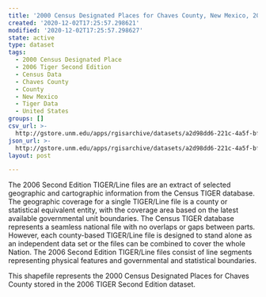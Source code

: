 ```yaml
---
title: '2000 Census Designated Places for Chaves County, New Mexico, 2006se TIGER'
created: '2020-12-02T17:25:57.298621'
modified: '2020-12-02T17:25:57.298627'
state: active
type: dataset
tags:
  - 2000 Census Designated Place
  - 2006 Tiger Second Edition
  - Census Data
  - Chaves County
  - County
  - New Mexico
  - Tiger Data
  - United States
groups: []
csv_url: >-
  http://gstore.unm.edu/apps/rgisarchive/datasets/a2d98dd6-221c-4a5f-bff7-6e4b2f7e559e/tgr2006se_chav_place00.derived.csv
json_url: >-
  http://gstore.unm.edu/apps/rgisarchive/datasets/a2d98dd6-221c-4a5f-bff7-6e4b2f7e559e/tgr2006se_chav_place00.derived.json
layout: post

---
```

The 2006 Second Edition TIGER/Line files are an extract of selected geographic and cartographic information from the Census TIGER database.  The geographic coverage for a single TIGER/Line file is a county or statistical equivalent entity, with the coverage area based on the latest available governmental unit boundaries. The Census TIGER database represents a seamless national file with no overlaps or gaps between parts.  However, each county-based TIGER/Line file is designed to stand alone as an independent data set or the files can be combined to cover the whole Nation.  The 2006 Second Edition  TIGER/Line files consist of line segments representing physical features and governmental and statistical boundaries.  

This shapefile represents the 2000 Census Designated Places for Chaves County stored in the 2006 TIGER Second Edition dataset.
